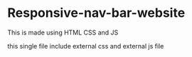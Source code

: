 # Responsive-nav-bar-website
This is made using HTML CSS and JS

this single file include external css and external js file 
